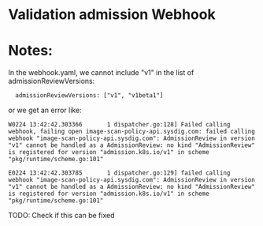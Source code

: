 # Validation admission Webhook


# Notes:

In the webhook.yaml, we cannot include "v1" in the list of admissionReviewVersions:

```
  admissionReviewVersions: ["v1", "v1beta1"]
```

or we get an error like:

```
W0224 13:42:42.303366       1 dispatcher.go:128] Failed calling webhook, failing open image-scan-policy-api.sysdig.com: failed calling webhook "image-scan-policy-api.sysdig.com": AdmissionReview in version "v1" cannot be handled as a AdmissionReview: no kind "AdmissionReview" is registered for version "admission.k8s.io/v1" in scheme "pkg/runtime/scheme.go:101"

E0224 13:42:42.303785       1 dispatcher.go:129] failed calling webhook "image-scan-policy-api.sysdig.com": AdmissionReview in version "v1" cannot be handled as a AdmissionReview: no kind "AdmissionReview" is registered for version "admission.k8s.io/v1" in scheme "pkg/runtime/scheme.go:101"
```

TODO: Check if this can be fixed